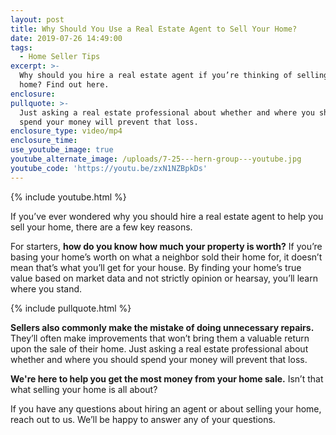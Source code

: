```yaml
---
layout: post
title: Why Should You Use a Real Estate Agent to Sell Your Home?
date: 2019-07-26 14:49:00
tags:
  - Home Seller Tips
excerpt: >-
  Why should you hire a real estate agent if you’re thinking of selling your
  home? Find out here.
enclosure:
pullquote: >-
  Just asking a real estate professional about whether and where you should
  spend your money will prevent that loss.
enclosure_type: video/mp4
enclosure_time:
use_youtube_image: true
youtube_alternate_image: /uploads/7-25---hern-group---youtube.jpg
youtube_code: 'https://youtu.be/zxN1NZBpkDs'
---
```


{% include youtube.html %}

If you’ve ever wondered why you should hire a real estate agent to help you sell your home, there are a few key reasons.

For starters, **how do you know how much your property is worth?** If you’re basing your home’s worth on what a neighbor sold their home for, it doesn’t mean that’s what you’ll get for your house. By finding your home’s true value based on market data and not strictly opinion or hearsay, you’ll learn where you stand.

{% include pullquote.html %}

**Sellers also commonly make the mistake of doing unnecessary repairs.** They’ll often make improvements that won’t bring them a valuable return upon the sale of their home. Just asking a real estate professional about whether and where you should spend your money will prevent that loss.

**We're here to help you get the most money from your home sale.** Isn’t that what selling your home is all about?

If you have any questions about hiring an agent or about selling your home, reach out to us. We’ll be happy to answer any of your questions.